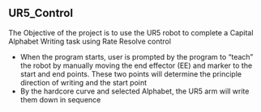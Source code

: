 ## UR5_Control
The Objective of the project is to use the UR5 robot to complete a Capital Alphabet Writing task using Rate Resolve control
- When the program starts, user is prompted by the program to “teach” the robot by manually moving the end effector (EE) and marker to the start and end points. These two points will determine the principle direction of writing and the start point
- By the hardcore curve and selected Alphabet, the UR5 arm will write them down in sequence
